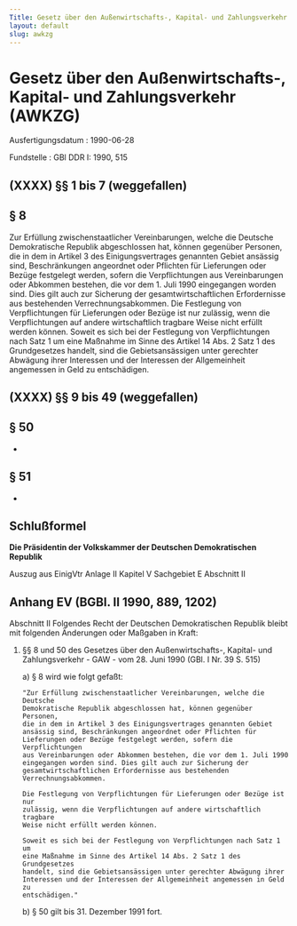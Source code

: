 ```yaml
---
Title: Gesetz über den Außenwirtschafts-, Kapital- und Zahlungsverkehr
layout: default
slug: awkzg
---
```


# Gesetz über den Außenwirtschafts-, Kapital- und Zahlungsverkehr (AWKZG)

Ausfertigungsdatum
:   1990-06-28

Fundstelle
:   GBl DDR I: 1990, 515



## (XXXX) §§ 1 bis 7 (weggefallen)



## § 8

Zur Erfüllung zwischenstaatlicher Vereinbarungen, welche die Deutsche
Demokratische Republik abgeschlossen hat, können gegenüber Personen,
die in dem in Artikel 3 des Einigungsvertrages genannten Gebiet
ansässig sind, Beschränkungen angeordnet oder Pflichten für
Lieferungen oder Bezüge festgelegt werden, sofern die Verpflichtungen
aus Vereinbarungen oder Abkommen bestehen, die vor dem 1. Juli 1990
eingegangen worden sind. Dies gilt auch zur Sicherung der
gesamtwirtschaftlichen Erfordernisse aus bestehenden
Verrechnungsabkommen.
Die Festlegung von Verpflichtungen für Lieferungen oder Bezüge ist nur
zulässig, wenn die Verpflichtungen auf andere wirtschaftlich tragbare
Weise nicht erfüllt werden können.
Soweit es sich bei der Festlegung von Verpflichtungen nach Satz 1 um
eine Maßnahme im Sinne des Artikel 14 Abs. 2 Satz 1 des Grundgesetzes
handelt, sind die Gebietsansässigen unter gerechter Abwägung ihrer
Interessen und der Interessen der Allgemeinheit angemessen in Geld zu
entschädigen.


## (XXXX) §§ 9 bis 49 (weggefallen)



## § 50

-


## § 51

-


## Schlußformel

**Die Präsidentin der Volkskammer der Deutschen Demokratischen
Republik**

Auszug aus EinigVtr Anlage II Kapitel V Sachgebiet E Abschnitt II

## Anhang EV (BGBl. II 1990, 889, 1202)

Abschnitt II
Folgendes Recht der Deutschen Demokratischen Republik bleibt mit
folgenden Änderungen oder Maßgaben in Kraft:

1.  §§ 8 und 50 des Gesetzes über den Außenwirtschafts-, Kapital- und
    Zahlungsverkehr - GAW - vom 28. Juni 1990 (GBl. I Nr. 39 S. 515)

    a)  § 8 wird wie folgt gefaßt:

        "Zur Erfüllung zwischenstaatlicher Vereinbarungen, welche die Deutsche
        Demokratische Republik abgeschlossen hat, können gegenüber Personen,
        die in dem in Artikel 3 des Einigungsvertrages genannten Gebiet
        ansässig sind, Beschränkungen angeordnet oder Pflichten für
        Lieferungen oder Bezüge festgelegt werden, sofern die Verpflichtungen
        aus Vereinbarungen oder Abkommen bestehen, die vor dem 1. Juli 1990
        eingegangen worden sind. Dies gilt auch zur Sicherung der
        gesamtwirtschaftlichen Erfordernisse aus bestehenden
        Verrechnungsabkommen.

        Die Festlegung von Verpflichtungen für Lieferungen oder Bezüge ist nur
        zulässig, wenn die Verpflichtungen auf andere wirtschaftlich tragbare
        Weise nicht erfüllt werden können.

        Soweit es sich bei der Festlegung von Verpflichtungen nach Satz 1 um
        eine Maßnahme im Sinne des Artikel 14 Abs. 2 Satz 1 des Grundgesetzes
        handelt, sind die Gebietsansässigen unter gerechter Abwägung ihrer
        Interessen und der Interessen der Allgemeinheit angemessen in Geld zu
        entschädigen."


    b)  § 50 gilt bis 31. Dezember 1991 fort.







